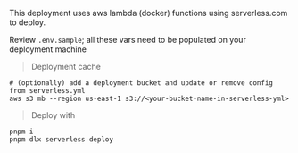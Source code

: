 This deployment uses aws lambda (docker) functions using serverless.com to deploy.

Review `.env.sample`; all these vars need to be populated on your deployment machine

> Deployment cache
```shell
# (optionally) add a deployment bucket and update or remove config from serverless.yml
aws s3 mb --region us-east-1 s3://<your-bucket-name-in-serverless-yml>
```

> Deploy with
```shell
pnpm i
pnpm dlx serverless deploy
```
